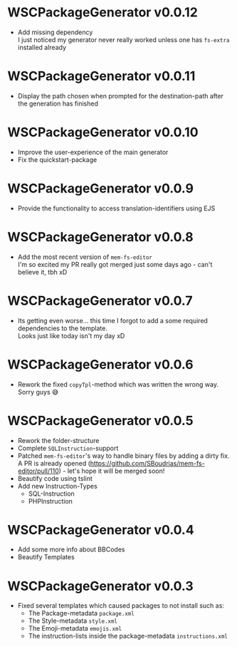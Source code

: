 # WSCPackageGenerator v0.0.12
  - Add missing dependency  
    I just noticed my generator never really worked unless one has `fs-extra` installed already

# WSCPackageGenerator v0.0.11
  - Display the path chosen when prompted for the destination-path after the generation has finished

# WSCPackageGenerator v0.0.10
  - Improve the user-experience of the main generator
  - Fix the quickstart-package

# WSCPackageGenerator v0.0.9
  - Provide the functionality to access translation-identifiers using EJS

# WSCPackageGenerator v0.0.8
  - Add the most recent version of `mem-fs-editor`  
    I'm so excited my PR really got merged just some days ago - can't believe it, tbh xD

# WSCPackageGenerator v0.0.7
  - Its getting even worse... this time I forgot to add a some required dependencies to the template.  
    Looks just like today isn't my day xD

# WSCPackageGenerator v0.0.6
  - Rework the fixed `copyTpl`-method which was written the wrong way.  
    Sorry guys :sweat_smile:

# WSCPackageGenerator v0.0.5
  - Rework the folder-structure
  - Complete `SQLInstruction`-support
  - Patched `mem-fs-editor`'s way to handle binary files by adding a dirty fix.  
    A PR is already opened (https://github.com/SBoudrias/mem-fs-editor/pull/110) - let's hope it will be merged soon!
  - Beautify code using tslint
  - Add new Instruction-Types
    - SQL-Instruction
    - PHPInstruction

# WSCPackageGenerator v0.0.4
  - Add some more info about BBCodes
  - Beautify Templates

# WSCPackageGenerator v0.0.3
  - Fixed several templates which caused packages to not install such as:
    - The Package-metadata `package.xml`
    - The Style-metadata `style.xml`
    - The Emoji-metadata `emojis.xml`
    - The instruction-lists inside the package-metadata `instructions.xml`